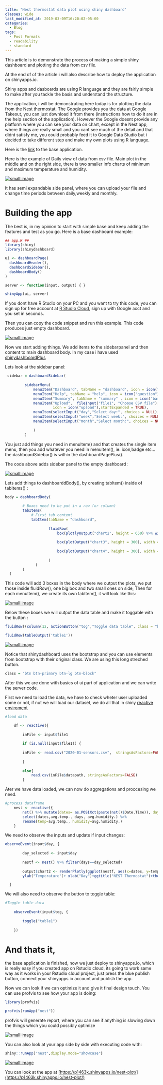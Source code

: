 ```yaml
---
title: "Nest thermostat data plot using shiny dashboard"
classes: wide
last_modified_at: 2019-03-09T16:20:02-05:00
categories:
  - Blog
tags:
  - Post Formats
  - readability
  - standard
---
```


This article is to demonstrate the process of making a simple shiny dashboard and plotting the data from csv file.

At the end of of the article i will also describe how to deploy the application on shinyapps.io.

Shiny apps and dasboards are using R language and they are fairly simple to make after you tackle the basis and understand the structure.

The application, i will be demonstrating here today is for plotting the data from the Nest thermostat. The Google provides you the data at Google Takeout, you can just download it from there (instructions how to do it are in the help section of the application). However the Google doesnt provide any platform where you can see your data on chart, except in the Nest app, where things are really small and you cant see much of the detail and that didnt satisfy me, you could probably feed it to Google Data Studio but i decided to take different step and make my own plots using R language.

Here is the [link](https://p1463k.shinyapps.io/nest-plot/) to the base application.

Here is the example of Daily view of data from csv file.
Main plot in the middle and on the right side, there is two smaller info charts of minimum and maximum temperature and humidity.

[![small image](/assets/images/dashb1.png)](/assets/images/dashb1.png)

It has semi expandable side panel, where you can upload your file and change time periods between daily,weekly and monthly.

# Building the app

The best is, in my opinion to start with simple base and keep adding the features and test as you go. Here is a base dashboard example:

~~~R
## app.R ##
library(shiny)
library(shinydashboard)

ui <- dashboardPage(
  dashboardHeader(),
  dashboardSidebar(),
  dashboardBody()
)

server <- function(input, output) { }

shinyApp(ui, server)
~~~

If you dont have R Studio on your PC and you want to try this code, you can sign up for free account at
[R Studio Cloud](https://rstudio.cloud/), sign up with Google acct and you set in seconds. 

Then you can copy the code snippet and run this example.
This code produces just empty dashboard.

[![small image](/assets/images/dashb2.png)](/assets/images/dashb2.png)

Now we start adding things. We add items to the sidebarpanel and then content to main dashboard body.
In my case i have used [shinydashboardPlus](https://rinterface.github.io/shinydashboardPlus/index.html)

Lets look at the sidebar panel:

~~~r
 sidebar = dashboardSidebar(
        
         sidebarMenu(
             menuItem("Dashboard", tabName = "dashboard", icon = icon("dashboard")),
             menuItem("Help", tabName = "help", icon = icon("question"),badgeLabel = "info", badgeColor = "green"),
             menuItem("Summary", tabName = "summary" , icon = icon("bar-chart-o")),
             menuItem("Upload",  fileInput("file1", "Choose CSV file"), multiple = FALSE, accept = (".csv"), 
                      icon = icon("upload"),startExpanded = TRUE),
             menuItem(selectInput("day","Select day:", choices = NULL), icon = icon("calendar")),
             menuItem(selectInput("week","Select week:", choices = NULL), icon = icon("calendar")),
             menuItem(selectInput("month","Select month:", choices = NULL), icon = icon("calendar"))
             
             )
         )
~~~

You just add things you need in menuItem() and that creates the single item menu, then you add whatever you need in menuItem(), ie. icon,badge etc... the dashboardSidebar() is within the dashboardPagePlus().

The code above adds sidebar panel to the empty dashboard :

[![small image](/assets/images/dashb3.png)](/assets/images/dashb3.png)

Lets add things to dashboarddBody(), by creating tabItem() inside of tabItems() :  
~~~R
body = dashboardBody(
    
        # Boxes need to be put in a row (or column)
        tabItems(
            # First tab content
            tabItem(tabName = "dashboard",
                    
                    fluidRow(
                        box(plotlyOutput("chart2", height = 650) %>% withSpinner(type = "5"), width = 9),
                        
                        box(plotOutput("chart3", height = 300), width = 3),
                        
                        box(plotOutput("chart4", height = 300), width = 3)
                        
                    )
              )
        )
  )
~~~

This code will add 3 boxes in the body where we output the plots, we put those inside fluidRow(), one big box and two small ones on side, Then for each menuItem(), we create its own tabItem(), it will look like this: 

[![small image](/assets/images/dashb4.png)](/assets/images/dashb4.png)



Below these boxes we will output the data table and make it toggable with the button :

~~~r
fluidRow((column(12, actionButton("tog","Toggle data table", class = "btn btn-primary btn-lg btn-block")))),

fluidRow(tableOutput('table1'))
~~~

[![small image](/assets/images/dashb5.png)](/assets/images/dashb5.png)


Notice that shinydashboard uses the bootstrap and you can use elements from bootstrap with their original class.
We are using this long streched button.

~~~r
class = "btn btn-primary btn-lg btn-block"
~~~



After this we are done with basics of ui part of application and we can write the server code. 

First we need to load the data, we have to check wheter user uploaded some or not, if not we will load our dataset, 
we do all that in shiny [reactive enviroment](https://shiny.rstudio.com/articles/reactivity-overview.html)

~~~r
#load data

    df <- reactive({
        
        inFile <- input$file1
        
        if (is.null(input$file1)) {
            
        inFile <- read.csv("2020-01-sensors.csv",  stringsAsFactors=FALSE)
        
        }
                       
        else{
            read.csv(inFile$datapath, stringsAsFactors=FALSE)
        }
~~~


Ater we have data loaded, we can now do aggregations and proccesing we need.
~~~r
#process dataframe
    nest <- reactive({
        nst() %>% mutate(dates= as.POSIXct(paste(nst()$Date,Time)), days= nst()$Date) %>% 
        select(dates,avg.temp., days, avg.humidity.) %>%
        rename(temp=avg.temp., humidity=avg.humidity.)
    }
~~~


We need to observe the inputs and update if input changes:
~~~r
observeEvent(input$day, {
        
        day_selected <- input$day
        
        nestf <- nest() %>% filter(days==day_selected)
        
        output$chart2 <- renderPlotly(ggplot(nestf, aes(x=dates, y=temp))+ geom_line()+
        ylab("Temperature")+ xlab("Day")+ggtitle("NEST Thermostat")+theme_minimal())

  }
~~~



We will also need to observe the button to toggle table:
~~~r
#Toggle table data
    
    observeEvent(input$tog, {
        
        toggle("table1")
        
    })
~~~    

# And thats it, 
the base application is finished, now we just deploy to shinyapps.io, which is really easy if you created app on Rstudio cloud, its going to work same way as it works in your Rstudio cloud project, just press the blue publish button, connect your shinyapps.io account and publish the app. 

Now we can look if we can optimize it and give it final design touch. You can use profvis to see how your app is doing:
~~~r
library(profvis)

profvis(runApp("nest"))
~~~


profvis will generate report, where you can see if anything is slowing down the things which you could possibly optimize

[![small image](/assets/images/dashb6.png)](/assets/images/dashb6.png)


You can also look at your app side by side with executing code with:
~~~R
shiny::runApp("nest",display.mode="showcase")
~~~

[![small image](/assets/images/dashb8.png)](/assets/images/dashb8.png)

You can look at the app at [https://p1463k.shinyapps.io/nest-plot/](https://p1463k.shinyapps.io/nest-plot/) 
